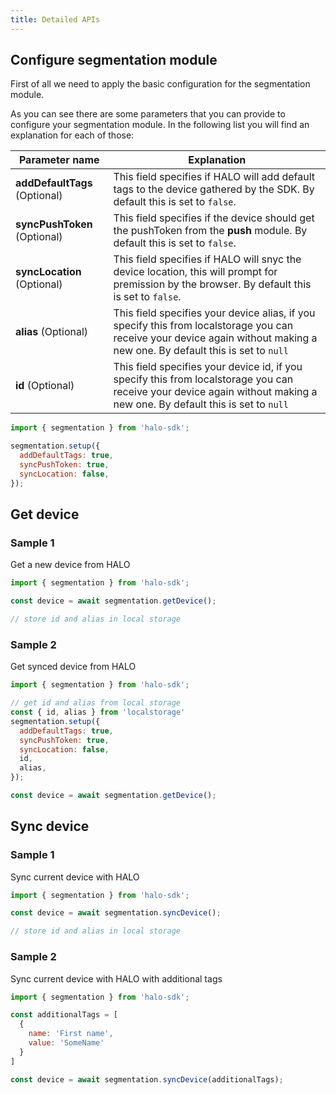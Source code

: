 ```yaml
---
title: Detailed APIs
---
```


## Configure segmentation module

First of all we need to apply the basic configuration for the segmentation module.

As you can see there are some parameters that you can provide to configure your segmentation module. In the following list you will find an explanation for each of those:

| Parameter name                 | Explanation                                                                                                                                                        |
|--------------------------------|--------------------------------------------------------------------------------------------------------------------------------------------------------------------|
| **addDefaultTags** (Optional)  | This field specifies if HALO will add default tags to the device gathered by the SDK. By default this is set to ```false```. |
| **syncPushToken** (Optional)| This field specifies if the device should get the pushToken from the **push** module. By default this is set to ```false```. |
| **syncLocation** (Optional) | This field specifies if HALO will snyc the device location, this will prompt for premission by the browser. By default this is set to ```false```. |
| **alias** (Optional)    | This field specifies your device alias, if you specify this from localstorage you can receive your device again without making a new one. By default this is set to ```null``` |
| **id** (Optional)      | This field specifies your device id, if you specify this from localstorage you can receive your device again without making a new one. By default this is set to ```null``` |

```javascript
import { segmentation } from 'halo-sdk';

segmentation.setup({
  addDefaultTags: true,
  syncPushToken: true,
  syncLocation: false,
});
```

## Get device

### Sample 1

Get a new device from HALO

```javascript
import { segmentation } from 'halo-sdk';

const device = await segmentation.getDevice();

// store id and alias in local storage
```

### Sample 2

Get synced device from HALO

```javascript
import { segmentation } from 'halo-sdk';

// get id and alias from local storage
const { id, alias } from 'localstorage'
segmentation.setup({
  addDefaultTags: true,
  syncPushToken: true,
  syncLocation: false,
  id,
  alias,
});

const device = await segmentation.getDevice();

```

## Sync device

### Sample 1

Sync current device with HALO

```javascript
import { segmentation } from 'halo-sdk';

const device = await segmentation.syncDevice();

// store id and alias in local storage
```

### Sample 2

Sync current device with HALO with additional tags

```javascript
import { segmentation } from 'halo-sdk';

const additionalTags = [
  {
    name: 'First name',
    value: 'SomeName'
  }
]

const device = await segmentation.syncDevice(additionalTags);

```
